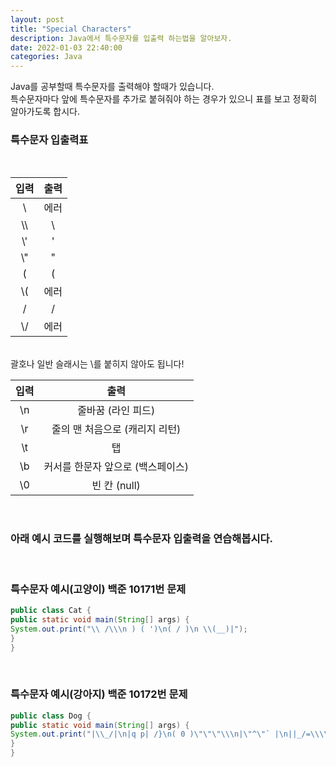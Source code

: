 ```yaml
---
layout: post
title: "Special Characters"
description: Java에서 특수문자를 입출력 하는법을 알아보자.
date: 2022-01-03 22:40:00
categories: Java
---
```

Java를 공부할때 특수문자를 출력해야 할때가 있습니다.<br>
특수문자마다 앞에 특수문자를 추가로 붙혀줘야 하는 경우가 있으니 표를 보고 정확히 알아가도록 합시다.

### 특수문자 입출력표
<br>

| 입력 | 출력
|:---:|:---:|
| \ | 에러
| \\\ | \
| \\' | '
| \\" | "
| ( | (
| \\( | 에러
| / | /
| \\/ | 에러

<br>
괄호나 일반 슬래시는 \를 붙히지 않아도 됩니다!

<br>

| 입력 | 출력 |
:---:|:---:
| \n | 줄바꿈 (라인 피드)
| \r | 줄의 맨 처음으로 (캐리지 리턴)
| \t | 탭
| \b | 커서를 한문자 앞으로 (백스페이스)
| \0 | 빈 칸 (null)

<br>

### 아래 예시 코드를 실행해보며 특수문자 입출력을 연습해봅시다.
<br>

### 특수문자 예시(고양이) 백준 10171번 문제
```java
public class Cat {
public static void main(String[] args) {
System.out.print("\\ /\\\n ) ( ')\n( / )\n \\(__)|");
}
}
```
<br>


### 특수문자 예시(강아지) 백준 10172번 문제
```java
public class Dog {
public static void main(String[] args) {
System.out.print("|\\_/|\n|q p| /}\n( 0 )\"\"\"\\\n|\"^\"` |\n||_/=\\\\__|");
}
}
```

<br>
<br>
<br>
<br>